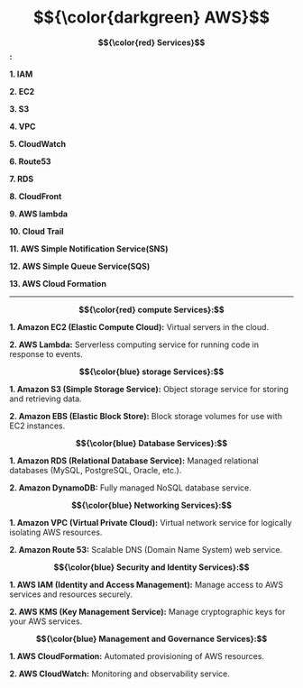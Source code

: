 # $${\color{darkgreen} AWS}$$


**$${\color{red} Services}$$:**

**1. IAM**

**2. EC2**

**3. S3**

**4. VPC**

**5. CloudWatch**

**6. Route53**

**7. RDS**

**8. CloudFront**

**9. AWS lambda**

**10. Cloud Trail**

**11. AWS Simple Notification Service(SNS)**

**12. AWS Simple Queue Service(SQS)**

**13. AWS Cloud Formation**


-------------------------------------------------------------------------------------------------------------------------------------------------------------------------------------------------------------------------




**$${\color{red} compute Services}:$$**

**1. Amazon EC2 (Elastic Compute Cloud):** Virtual servers in the cloud.

**2. AWS Lambda:** Serverless computing service for running code in response to events.

**$${\color{blue} storage Services}:$$**

**1. Amazon S3 (Simple Storage Service):** Object storage service for storing and retrieving data.

**2. Amazon EBS (Elastic Block Store):** Block storage volumes for use with EC2 instances.

**$${\color{blue} Database Services}:$$**

**1. Amazon RDS (Relational Database Service):** Managed relational databases (MySQL, PostgreSQL, Oracle, etc.).

**2. Amazon DynamoDB:** Fully managed NoSQL database service.

**$${\color{blue} Networking Services}:$$**

**1. Amazon VPC (Virtual Private Cloud):** Virtual network service for logically isolating AWS resources.

**2. Amazon Route 53:** Scalable DNS (Domain Name System) web service.

**$${\color{blue} Security and Identity Services}:$$**

**1. AWS IAM (Identity and Access Management):** Manage access to AWS services and resources securely.

**2. AWS KMS (Key Management Service):** Manage cryptographic keys for your AWS services.

**$${\color{blue} Management and Governance Services}:$$**

**1. AWS CloudFormation:** Automated provisioning of AWS resources.

**2. AWS CloudWatch:** Monitoring and observability service.
